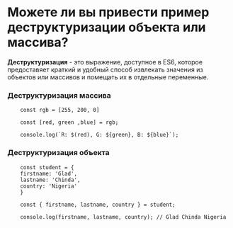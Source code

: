 Можете ли вы привести пример деструктуризации объекта или массива?
=====================

**Деструктуризация** - это выражение, доступное в ES6, которое предоставяет краткий и удобный способ извлекать значения из объектов или массивов и помещать их в отдельные переменные.

### Деструктуризация массива

```
    const rgb = [255, 200, 0]

    const [red, green ,blue] = rgb;

    console.log(`R: $(red), G: ${green}, B: ${blue}`);
```

### Деструктуризация объекта

```
    const student = {
    firstname: 'Glad',
    lastname: 'Chinda',
    country: 'Nigeria'
    }

    const { firstname, lastname, country } = student;

    console.log(firstname, lastname, country); // Glad Chinda Nigeria
```
